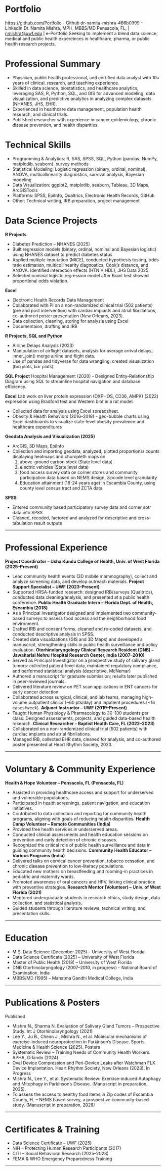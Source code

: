 # Portfolio
https://github.com/Portfolio - Github
dr-namita-mishra-466b0999 - LinkedIn
Dr. Namita Mishra, MPH, MBBS/MD
Pensacola, FL, | nmishra@uwf.edu | e-Portfolio
Seeking to implement a blend data science, medical and public health expereinces in healthcare, pharma, or public health research projects, 
# Professional Summary
- Physician, public health professional, and certified data analyst with 10+ years of clinical, research, and teaching experience.
- Skilled in data science, biostatistics, and healthcare analytics, leveraging SAS, R, Python, SQL, and GIS for advanced modeling, data visualization, and predictive   analytics in analyzing complex datasets (NHANES, JHS, EHR).
- Experienced in healthcare data management, population health research, and clinical trials. 
- Published researcher with experience in cancer epidemiology, chronic disease prevention, and health disparities.  
# Technical Skills
- Programming & Analytics: R, SAS, SPSS, SQL, Python (pandas, NumPy, matplotlib, seaborn), survey methods
- Statistical Modeling: Logistic regression (binary, ordinal, nominal), ANOVA, multicollinearity diagnostics, survival analysis, Bayesian modeling
- Data Visualization: ggplot2, matplotlib, seaborn, Tableau, 3D Maps, ArcGISTools
- Platforms: SPSS, EpiInfo, Qualtrics, Electronic Health Records, GitHub
- Other: Technical writing, IRB preparation, project management
# Data Science Projects 
**R Projects** 
- Diabetes Prediction – NHANES (2025) 
- Built regression models (binary, ordinal, nominal and Bayesian logistic) using NHANES dataset to predict diabetes status.
- Applied multiple imputation (MICE), conducted hypothesis testing, odds ratio estimation, multicollinearity diagnostics, Cook’s distance, and ANOVA.
  Identified interaction effects (HTN × HDL), JHS Data 2025 
- Selected nominal logistic regression model after Brant test showed proportional odds violation.

**Excel**
- Electronic Health Records Data Management
- Collaborated with PI on a non-randomized clinical trial (502 patients) (pre and post intervention) with cardiac implants and atrial fibrillations, co-authored   		poster presentation (New Orleans, 2023).
- Data collection, cleaning, storing for analysis using Excel
- Documentaion, drafting and IRB

**R Projects, SQL and Python**
- Airline Delays Analysis (2023)
- Manipulation of airflight datasets, analysis for average arrival delays, inner_join() merge airline and flight data.
- Use of pandas and tidyverse for data wrangling, created visualization (boxplots, bar plots)

**SQL Project**
  Hospital Management (2020) - Designed Entity-Relationship Diagram using SQL to streamline hospital navigation and database efficiency.

**Excel**
Lab work on liver protein expression (OXPHOS, CD36, AMPK) (2022) expression using Bradford test and Western blot in a rat model.
- Collected data for analysis using Excel spreadsheet.
- Obesity & Health Behaviors (2016–2018) - geo-bubble charts using Excel dashboards to visualize state-level obesity prevalence and healthcare expenditures 

**Geodata Analysis and Visualization (2025)**
  - ArcGIS, 3D Maps, EpiInfo
  - Collection and importing geodata, analyzed, plotted proportions/ counts displaying heatmaps and choropleth maps on
	1. above-ground carbon stock (State level data)
	2. electric vehicles (State level data)
	3. food access survey data on corner stores and community participation data based on NEMS design, zipcode level granularity
	4. Education attainment (18-24 years age) in Escambia County, using county level census tract and ZCTA data

**SPSS**
- Entered community based participatory survey data and corner sotr data into SPSS
- Cleaned, recoded, factored and analyzed for descriptive and cross-tabulation result outputs 
 _______________________________________
# Professional Experience
**Project Coordinator – Usha Kundu College of Health, Univ. of West Florida (2025–Present)**
- Lead community health events (3D mobile mammography), collect and analyze screening data, and develop outreach materials.
**Project Support Specialist – UWF (2023–Present)**
- Supported HRSA-funded research: designed IRB/surveys (Qualtrics), conducted data cleaning/analysis, and presented at a public health conference.
**Public Health Graduate Intern – Florida Dept. of Health, Escambia (2018)**
- As a Principal Investigator designed and implemented two community-based surveys to assess food access and the neighborhood food environment.
- Drafted IRB and consent forms, cleaned and re-coded datasets, and conducted descriptive analysis in SPSS.
- Created data visualizations (GIS and 3D Maps) and developed a manuscript, strengthening skills in public health surveillance and policy evaluation.
**Otorhinolaryngology Clinical Research Resident (DNB) – Jawaharlal Nehru Hospital Research Center, India (2007–2010)**
- Served as Principal Investigator on a prospective study of salivary gland tumors: collected patient-level data, maintained regulatory compliance, and performed statistical analysis (descriptive, McNemar)
- Authored a manuscript for graduate submission; results later published in peer-reviewed journals.
- Delivered literature review on PET scan applications in ENT cancers for early cancer detection.
- Collaborated across surgical, clinical, and lab teams, managing high-volume outpatient clinics (~60 pts/day) and inpatient procedures (~16 cases/week).
**Adjunct Instructor – UWF (2019–Present)**
- Taught Human Physiology & Pharmacology to 30–100 students per class. Designed assessments, projects, and guided data-based health research.
**Clinical Researcher – Baptist Health Care, FL (2022–2023)**
- Collaborated on a non-randomized clinical trial (502 patients) with cardiac implants and atrial fibrillations.
- Managed IRB, collected EHR data, cleaned for analysis, and co-authored poster presented at Heart Rhythm Society, 2023.
________________________________________
# Voluntary & Community Experience
**Health & Hope Volunteer – Pensacola, FL (Pensacola, FL)**
- Assisted in providing healthcare access and support for underserved and vulnerable populations.
- Participated in health screenings, patient navigation, and education initiatives.
- Contributed to data collection and reporting for community health programs, aligning with goals of reducing health disparities.
**Health Camp Volunteer – Remote Communities (India)**
- Provided free health services in underserved areas.
- Conducted clinical assessments and health education sessions on prevention and early detection of chronic diseases.
- Recognized the critical role of public health surveillance and data in guiding community health decisions.
**Community Health Educator – Various Programs (India)**
- Delivered talks on cervical cancer prevention, tobacco cessation, and chronic disease prevention to low-literacy populations.
- Educated new mothers on breastfeeding and rooming-in practices in pediatric and maternity wards.
- Promoted awareness of oral cancers and HPV, linking clinical practice with preventive strategies.
**Research Mentor (Volunteer) – Univ. of West Florida (2021)**
- Mentored undergraduate students in research ethics, study design, data collection, and statistical analysis.
- Guided students through literature reviews, technical writing, and presentation skills.
________________________________________
# Education
- M.S. Data Science (December 2025) – University of West Florida
- Data Science Certificate (2025) – University of West Florida
- Master of Public Health (2018) – University of West Florida
- DNB Otorhinolaryngology (2007–2010, in progress) – National Board of Examination, India
- MBBS/MD (1995) – Mahatma Gandhi Medical College, India
________________________________________
# Publications & Posters
Published
- Mishra N., Sharma N. Evaluation of Salivary Gland Tumors – Prospective Study. Int J Otorhinolaryngology (2021)
- Lee Y., Ju B., Cheon J., Mishra N., et al. Molecular mechanisms of exercise-induced neuroprotection in Parkinson’s Disease. Sports Medicine & Health Science (2025).
Posters
- Systematic Review – Training Needs of Community Health Workers. APHA, Orlando (2024).
- Oval Device Compression and Peri-Device Leaks after Watchman FLX Device Implantation. Heart Rhythm Society, New Orleans (2023).
In Progress
- Mishra N., Lee Y., et al. Systematic Review: Exercise-induced Autophagy and Mitophagy in Parkinson’s Disease. (Manuscript in preparation, 2025).
- To assess the access to healthy food items in Zip codes of Escambia County, FL – NEMS based survey, a prospective community-based study. (Manuscript in preparation, 2026)
________________________________________
# Certificates & Training
- Data Science Certificate – UWF (2025)
- NIH – Protecting Human Research Participants (2017)
- CITI – Social Behavioral Research (2025–2028)
- FEMA & WHO Emergency Preparedness Training
________________________________________




	
